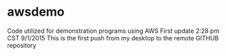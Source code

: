 # awsdemo
Code utilized for demonstration programs using AWS
First update 2:28 pm CST 9/1/2015
This is the first push from my desktop to the remote GITHUB repository

